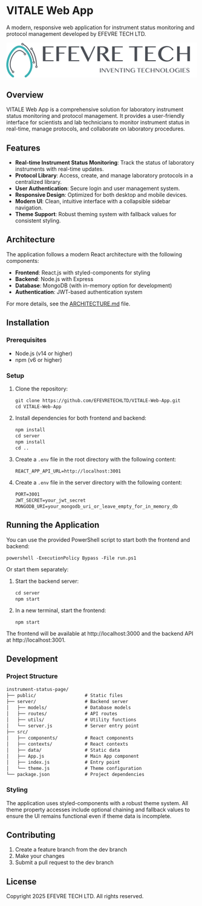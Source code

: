 # VITALE Web App

A modern, responsive web application for instrument status monitoring and protocol management developed by EFEVRE TECH LTD.

![EFEVRE TECH Logo](./public/images/EFEVRE%20TECH%20LOGO.png)

## Overview

VITALE Web App is a comprehensive solution for laboratory instrument status monitoring and protocol management. It provides a user-friendly interface for scientists and lab technicians to monitor instrument status in real-time, manage protocols, and collaborate on laboratory procedures.

## Features

- **Real-time Instrument Status Monitoring**: Track the status of laboratory instruments with real-time updates.
- **Protocol Library**: Access, create, and manage laboratory protocols in a centralized library.
- **User Authentication**: Secure login and user management system.
- **Responsive Design**: Optimized for both desktop and mobile devices.
- **Modern UI**: Clean, intuitive interface with a collapsible sidebar navigation.
- **Theme Support**: Robust theming system with fallback values for consistent styling.

## Architecture

The application follows a modern React architecture with the following components:

- **Frontend**: React.js with styled-components for styling
- **Backend**: Node.js with Express
- **Database**: MongoDB (with in-memory option for development)
- **Authentication**: JWT-based authentication system

For more details, see the [ARCHITECTURE.md](./ARCHITECTURE.md) file.

## Installation

### Prerequisites

- Node.js (v14 or higher)
- npm (v6 or higher)

### Setup

1. Clone the repository:
   ```
   git clone https://github.com/EFEVRETECHLTD/VITALE-Web-App.git
   cd VITALE-Web-App
   ```

2. Install dependencies for both frontend and backend:
   ```
   npm install
   cd server
   npm install
   cd ..
   ```

3. Create a `.env` file in the root directory with the following content:
   ```
   REACT_APP_API_URL=http://localhost:3001
   ```

4. Create a `.env` file in the server directory with the following content:
   ```
   PORT=3001
   JWT_SECRET=your_jwt_secret
   MONGODB_URI=your_mongodb_uri_or_leave_empty_for_in_memory_db
   ```

## Running the Application

You can use the provided PowerShell script to start both the frontend and backend:

```
powershell -ExecutionPolicy Bypass -File run.ps1
```

Or start them separately:

1. Start the backend server:
   ```
   cd server
   npm start
   ```

2. In a new terminal, start the frontend:
   ```
   npm start
   ```

The frontend will be available at http://localhost:3000 and the backend API at http://localhost:3001.

## Development

### Project Structure

```
instrument-status-page/
├── public/                  # Static files
├── server/                  # Backend server
│   ├── models/              # Database models
│   ├── routes/              # API routes
│   ├── utils/               # Utility functions
│   └── server.js            # Server entry point
├── src/
│   ├── components/          # React components
│   ├── contexts/            # React contexts
│   ├── data/                # Static data
│   ├── App.js               # Main App component
│   ├── index.js             # Entry point
│   └── theme.js             # Theme configuration
└── package.json             # Project dependencies
```

### Styling

The application uses styled-components with a robust theme system. All theme property accesses include optional chaining and fallback values to ensure the UI remains functional even if theme data is incomplete.

## Contributing

1. Create a feature branch from the dev branch
2. Make your changes
3. Submit a pull request to the dev branch

## License

Copyright 2025 EFEVRE TECH LTD. All rights reserved.
